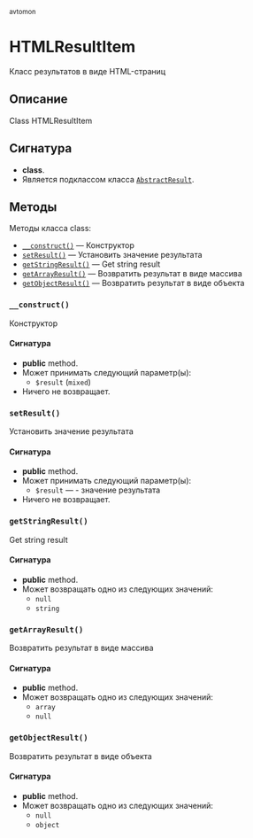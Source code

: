 <small>avtomon</small>

HTMLResultItem
==============

Класс результатов в виде HTML-страниц

Описание
-----------

Class HTMLResultItem

Сигнатура
---------

- **class**.
- Является подклассом класса [`AbstractResult`](../avtomon/AbstractResult.md).

Методы
-------

Методы класса class:

- [`__construct()`](#__construct) &mdash; Конструктор
- [`setResult()`](#setResult) &mdash; Установить значение результата
- [`getStringResult()`](#getStringResult) &mdash; Get string result
- [`getArrayResult()`](#getArrayResult) &mdash; Возвратить результат в виде массива
- [`getObjectResult()`](#getObjectResult) &mdash; Возвратить результат в виде объекта

### `__construct()` <a name="__construct"></a>

Конструктор

#### Сигнатура

- **public** method.
- Может принимать следующий параметр(ы):
    - `$result` (`mixed`)
- Ничего не возвращает.

### `setResult()` <a name="setResult"></a>

Установить значение результата

#### Сигнатура

- **public** method.
- Может принимать следующий параметр(ы):
    - `$result` &mdash; - значение результата
- Ничего не возвращает.

### `getStringResult()` <a name="getStringResult"></a>

Get string result

#### Сигнатура

- **public** method.
- Может возвращать одно из следующих значений:
    - `null`
    - `string`

### `getArrayResult()` <a name="getArrayResult"></a>

Возвратить результат в виде массива

#### Сигнатура

- **public** method.
- Может возвращать одно из следующих значений:
    - `array`
    - `null`

### `getObjectResult()` <a name="getObjectResult"></a>

Возвратить результат в виде объекта

#### Сигнатура

- **public** method.
- Может возвращать одно из следующих значений:
    - `null`
    - `object`

